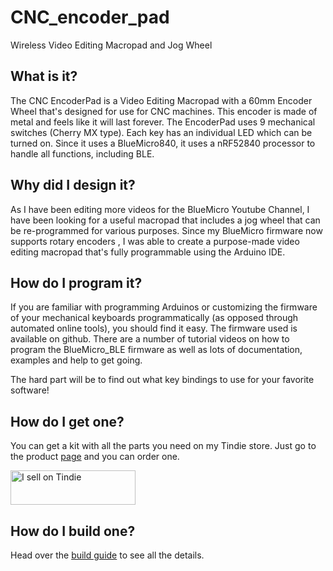 # CNC_encoder_pad
Wireless Video Editing Macropad and Jog Wheel

## What is it?

The CNC EncoderPad is a Video Editing Macropad with a 60mm Encoder Wheel that's designed for use for CNC machines. This encoder is made of metal and feels like it will last forever. The EncoderPad uses 9 mechanical switches (Cherry MX type). Each key has an individual LED which can be turned on. Since it uses a BlueMicro840, it uses a nRF52840 processor to handle all functions, including BLE.

## Why did I design it?

As I have been editing more videos for the BlueMicro Youtube Channel, I have been looking for a useful macropad that includes a jog wheel that can be re-programmed for various purposes. Since my BlueMicro firmware now supports rotary encoders , I was able to create a purpose-made video editing macropad that's fully programmable using the Arduino IDE.

## How do I program it?

If you are familiar with programming Arduinos or customizing the firmware of your mechanical keyboards programmatically (as opposed through automated online tools), you should find it easy. The firmware used is available on github. There are a number of tutorial videos on how to program the BlueMicro_BLE firmware as well as lots of documentation, examples and help to get going.

The hard part will be to find out what key bindings to use for your favorite software!

## How do I get one?

You can get a kit with all the parts you need on my Tindie store.  Just go to the product [page](https://www.tindie.com/products/jpconstantineau/wireless-video-editing-macropad-and-jog-wheel/) and you can order one.

<a href="https://www.tindie.com/stores/jpconstantineau/?ref=offsite_badges&utm_source=sellers_jpconstantineau&utm_medium=badges&utm_campaign=badge_small"><img src="https://d2ss6ovg47m0r5.cloudfront.net/badges/tindie-smalls.png" alt="I sell on Tindie" width="200" height="55"></a>

## How do I build one?

Head over the [build guide](/BuildInstructions.md) to see all the details.